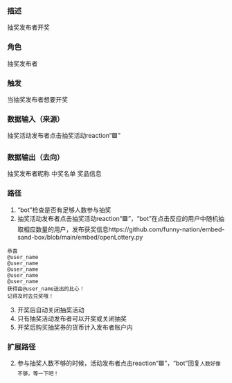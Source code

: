 ### 描述

抽奖发布者开奖

### 角色

抽奖发布者

### 触发

当抽奖发布者想要开奖

### 数据输入（来源）

抽奖活动发布者点击抽奖活动reaction“🟩”

### 数据输出（去向）

抽奖发布者昵称
中奖名单
奖品信息

### 路径

1. “bot”检查是否有足够人数参与抽奖
2. 抽奖活动发布者点击抽奖活动reaction“🟩”，“bot”在点击反应的用户中随机抽取相应数量的用户，发布获奖信息https://github.com/funny-nation/embed-sand-box/blob/main/embed/openLottery.py
```
恭喜 
@user_name
@user_name
@user_name
@user_name
@user_name
获得由@user_name送出的比心！
记得及时去兑奖哦！
```
3. 开奖后自动关闭抽奖活动
4. 只有抽奖活动发布者可以开奖或关闭抽奖
5. 开奖后购买抽奖券的货币计入发布者账户内

### 扩展路径

2. 参与抽奖人数不够的时候，活动发布者点击reaction“🟩”，“bot”回复```人数好像不够，等一下吧！```
